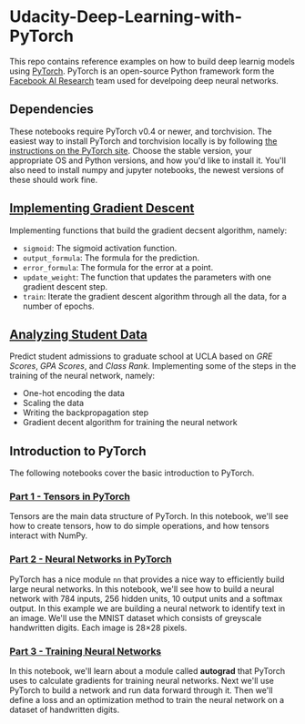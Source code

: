 # Udacity-Deep-Learning-with-PyTorch
This repo contains reference examples on how to build deep learnig models using [PyTorch](https://pytorch.org/). PyTorch is an open-source Python framework form the [Facebook AI Research](https://ai.facebook.com/) team used for develpoing deep neural networks.
## Dependencies
These notebooks require PyTorch v0.4 or newer, and torchvision. The easiest way to install PyTorch and torchvision locally is by following [the instructions on the PyTorch site](https://pytorch.org/get-started/locally/). Choose the stable version, your appropriate OS and Python versions, and how you'd like to install it. You'll also need to install numpy and jupyter notebooks, the newest versions of these should work fine.
## [Implementing Gradient Descent](Introduction_to_Neural_Networks/gradient-descent/GradientDescent.ipynb)
Implementing functions that build the gradient decsent algorithm, namely:
- `sigmoid`: The sigmoid activation function.
- `output_formula`: The formula for the prediction.
- `error_formula`: The formula for the error at a point.
- `update_weight`: The function that updates the parameters with one gradient descent step.
- `train`: Iterate the gradient descent algorithm through all the data, for a number of epochs.

## [Analyzing Student Data](Introduction_to_Neural_Networks/student-admissions/StudentAdmissions.ipynb)
Predict student admissions to graduate school at UCLA based on *GRE Scores*, *GPA Scores*, and *Class Rank*. Implementing some of the steps in the training of the neural network, namely:
- One-hot encoding the data
- Scaling the data
- Writing the backpropagation step
- Gradient decent algorithm for training the neural network

## Introduction to PyTorch
The following notebooks cover the basic introduction to PyTorch.
### [Part 1 - Tensors in PyTorch](Introduction_to_PyTorch/Part&#32;1&#32;-&#32;Tensors&#32;in&#32;PyTorch.ipynb)
Tensors are the main data structure of PyTorch. In this notebook, we'll see how to create tensors, how to do simple operations, and how tensors interact with NumPy.
### [Part 2 - Neural Networks in PyTorch](Introduction_to_PyTorch/Part&#32;2&#32;-&#32;Neural&#32;Networks&#32;in&#32;PyTorch.ipynb)
PyTorch has a nice module `nn` that provides a nice way to efficiently build large neural networks. In this notebook, we'll see how to build a neural network with 784 inputs, 256 hidden units, 10 output units and a softmax output. In this example we are building a neural network to identify text in an image. We'll use the MNIST dataset which consists of greyscale handwritten digits. Each image is 28$\times$28 pixels.
### [Part 3 - Training Neural Networks](Introduction_to_PyTorch/Part&#32;3&#32;-&#32;Training&#32;Neural&#32;Networks.ipynb)
In this notebook, we'll learn about a module called **autograd** that PyTorch uses to calculate gradients for training neural networks. Next we'll use PyTorch to build a network and run data forward through it. Then we'll define a loss and an optimization method to train the neural network on a dataset of handwritten digits.
